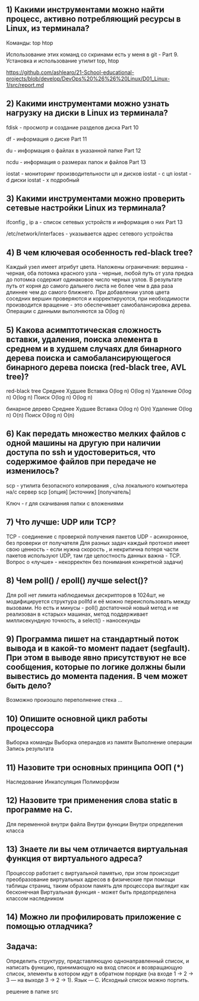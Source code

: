 ## 1) Какими инструментами можно найти процесс, активно потребляющий ресурсы в Linux, из терминала?

Команды:
   top
   htop

Использование этих команд со скринами есть у меня в git  -    Part 9. Установка и использование утилит top, htop

https://github.com/ashlearo/21-School-educational-projects/blob/develop/DevOps%20%26%26%20Linux/D01_Linux-1/src/report.md

## 2) Какими инструментами можно узнать нагрузку на диски в Linux из терминала?

fdisk   - просмотр и создание разделов диска                                           Part 10

df       -  информация о диске                                                                     Part 11
  
du  -   информация о файлах в указанной папке                                     Part 12

ncdu  - информация о размерах папок  и файлов                                  Part 13

iostat  - мониторинг производительности цп и дисков 
iostat  - c   цп
iostat  - d   диски
iostat  - x   подробный

## 3) Какими инструментами можно проверить сетевые настройки Linux из терминала?

ifconfig   ,   ip a        -  список сетевых устройств и информация о них   Part 13

/etc/network/interfaces   - указывается адрес сетевого устройства

## 4) В чем ключевая особенность red-black tree?

Каждый узел имеет атрибут цвета. Наложены ограничения: вершина - черная, оба потомка красного узла - черные, любой путь от узла предка до потомка содержит одинаковое число черных узлов. В результате путь от корня до самого дальнего листа не более чем в два раза длиннее чем до самого ближнего. При добавлении узлов цвета соседних вершин проверяются и корректируются, при необходимости производится вращение - это обеспечивает самобалансировка дерева. Операции с данными выполняются за O(log n)


## 5) Какова асимптотическая сложность вставки, удаления, поиска элемента в среднем и в худшем случаях для бинарного дерева поиска и самобалансирующегося бинарного дерева поиска (red-black tree, AVL tree)?

red-black tree
                       Среднее           Худшее
Вставка         O(log n)           O(log n)
Удаление      O(log n)           O(log n)
Поиск            O(log n)           O(log n)


бинарное дерево 
                       Среднее           Худшее
Вставка         O(log n)           O(n)
Удаление      O(log n)           O(n)
Поиск            O(log n)           O(n)



## 6) Как передать множество мелких файлов с одной машины на другую при наличии доступа по ssh и удостовериться, что содержимое файлов при передаче не изменилось?

scp - утилита безопасного копирования , с/на локального компьютера на/с сервер
scp [опция] [источник] [получатель]

Ключ  - r   для скачивания папки с вложениями


## 7) Что лучше: UDP или TCP?

TCP - соединение с проверкой получения пакетов
UDP - асинхронное, без проверки от получателя
Для разных задач каждый протокол имеет свою ценность - если нужна скорость , 
и некритична потеря части пакетов используют UDP, там где целостность данных важна  - TCP.
Вопрос о «лучше» - некорректен без понимания конкретной задачи)


## 8) Чем poll() / epoll() лучше select()?

Для poll нет лимита наблюдаемых дескрипторов в 1024шт,  не модифицируется структура pollfd и её можно переиспользовать между вызовами. Но есть и минусы - poll() достаточной новый метод и не реализован в «старых» машинах,  метод поддерживает миллисекундную точность, а  select() - наносекунды


## 9) Программа пишет на стандартный поток вывода и в какой-то момент падает (segfault). При этом в выводе явно присутствуют не все сообщения, которые по логике должны были вывестись до момента падения. В чем может быть дело?

Возможно произошло переполнение стека …

## 10) Опишите основной цикл работы процессора

Выборка команды
Выборка операндов из памяти
Выполнение операции
Запись результата


## 11) Назовите три основных принципа ООП (*)

Наследование
Инкапсуляция
Полиморфизм

## 12) Назовите три применения слова static в программе на С.

Для переменной внутри файла
Внутри функции
Внутри определения класса

## 13) Знаете ли вы чем отличается виртуальная функция от виртуального адреса?

Процессор работает с виртуальной памятью,  при этом происходит преобразование виртуальных адресов в физические при помощи таблицы страниц, таким образом память для процессора выглядит как бесконечная
Виртуальная функция - может быть предопределена классом наследником


## 14) Можно ли профилировать приложение с помощью отладчика?


## Задача: 
Определить структуру, представляющую однонаправленный список, и написать функцию, принимающую на вход список и возвращающую список, элементы в котором идут в обратном порядке (на входе 1 -> 2 -> 3 — на выходе 3 -> 2 -> 1). Язык — C. Исходный список можно портить. 

решение в папке src
